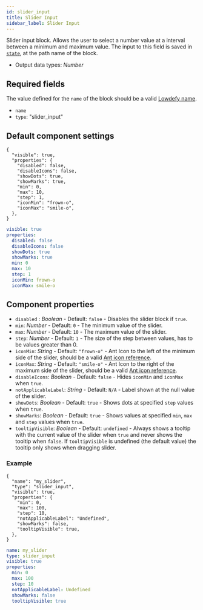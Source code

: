 ```yaml
---
id: slider_input
title: Slider Input
sidebar_label: Slider Input
---
```


Slider input block. Allows the user to select a number value at a interval between a minimum and maximum value. The input to this field is saved in [`state`](concepts/state.md), at the path name of the block.

- Output data types: _Number_

## Required fields

The value defined for the `name` of the block should be a valid [Lowdefy name](concepts/lowdefy-file.md#names-and-ids).

- `name`
- `type`: "slider_input"

## Default component settings

<!--DOCUSAURUS_CODE_TABS-->
<!--JSON-->

```json5
{
  "visible": true,
  "properties": {
    "disabled": false,
    "disableIcons": false,
    "showDots": true,
    "showMarks": true,
    "min": 0,
    "max": 10,
    "step": 1,
    "iconMin": "frown-o",
    "iconMax": "smile-o",
  },
}
```

<!--YAML-->

```yaml
visible: true
properties:
  disabled: false
  disableIcons: false
  showDots: true
  showMarks: true
  min: 0
  max: 10
  step: 1
  iconMin: frown-o
  iconMax: smile-o
```

<!--END_DOCUSAURUS_CODE_TABS-->

## Component properties

- `disabled` : _Boolean_ - Default: `false` - Disables the slider block if `true`.
- `min`: _Number_ - Default: `0` - The minimum value of the slider.
- `max`: _Number_ - Default: `10` - The maximum value of the slider.
- `step`: _Number_ - Default: `1` - The size of the step between values, has to be values greater than 0.
- `iconMin`: _String_ - Default: `"frown-o"` - Ant Icon to the left of the minimum side of the slider, should be a valid [Ant icon reference](https://ant.design/components/icon/).
- `iconMax`: _String_ - Default: `"smile-o"` - Ant Icon to the right of the maximum side of the slider, should be a valid [Ant icon reference](https://ant.design/components/icon/).
- `disableIcons`: _Boolean_ - Default: `false` - Hides `iconMin` and `iconMax` when `true`.
- `notApplicableLabel`: _String_ - Default: `N/A` - Label shown at the null value of the slider.
- `showDots`: _Boolean_ - Default: `true` - Shows dots at specified `step` values when `true`.
- `showMarks`: _Boolean_ - Default: `true` - Shows values at specified `min`, `max` and `step` values when `true`.
- `tooltipVisible`: _Boolean_ - Default: `undefined` - Always shows a tooltip with the current value of the slider when `true` and never shows the tooltip when `false`. If `tooltipVisible` is undefined (the default value) the tooltip only shows when dragging slider.

### Example

<!--DOCUSAURUS_CODE_TABS-->
<!--JSON-->

```json5
{
  "name": "my_slider",
  "type": "slider_input",
  "visible": true,
  "properties": {
    "min": 0,
    "max": 100,
    "step": 10,
    "notApplicableLabel": "Undefined",
    "showMarks": false,
    "tooltipVisible": true,
  },
}
```

<!--YAML-->

```yaml
name: my_slider
type: slider_input
visible: true
properties:
  min: 0
  max: 100
  step: 10
  notApplicableLabel: Undefined
  showMarks: false
  tooltipVisible: true
```

<!--END_DOCUSAURUS_CODE_TABS-->
